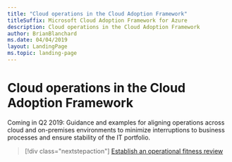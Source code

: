 ```yaml
---
title: "Cloud operations in the Cloud Adoption Framework"
titleSuffix: Microsoft Cloud Adoption Framework for Azure
description: Cloud operations in the Cloud Adoption Framework
author: BrianBlanchard
ms.date: 04/04/2019
layout: LandingPage
ms.topic: landing-page
---
```


# Cloud operations in the Cloud Adoption Framework

Coming in Q2 2019: Guidance and examples for aligning operations across cloud and on-premises environments to minimize interruptions to business processes and ensure stability of the IT portfolio.

> [!div class="nextstepaction"]
> [Establish an operational fitness review](operational-fitness-review.md)
